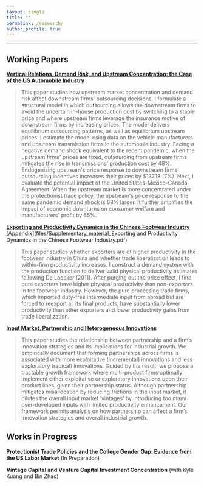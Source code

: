 ```yaml
---
layout: single
title: ""
permalink: /research/
author_profile: true
---
```

---
## Working Papers

**[Vertical Relations, Demand Risk, and Upstream Concentration: the Case of the US Automobile Industry](qinshu-xue.github.io/files/Qinshu_JMP_web.pdf)** 
 
>This paper studies how upstream market concentration and demand risk affect downstream firms' outsourcing decisions. I formulate a structural model in which outsourcing allows the downstream firms to avoid the uncertain in-house production cost by switching to a stable price and where upstream firms leverage the insurance motive of downstream firms by increasing prices. The model delivers equilibrium outsourcing patterns, as well as equilibrium upstream prices. I estimate the model using data on the vehicle manufacturers and upstream transmission firms in the automobile industry. Facing a negative demand shock equivalent to the recent pandemic, when the upstream firms' prices are fixed, outsourcing from upstream firms mitigates the rise in transmissions' production cost by 48%. Endogenizing upstream's price response to downstream firms' outsourcing incentives increases their prices by $137.18 (7%). Next, I evaluate the potential impact of the United States-Mexico-Canada Agreement. When the upstream market is more concentrated under the protectionist trade policy, the upstream's price response to the same pandemic demand shock is 68% larger. It further amplifies the impact of economic downturns on consumer welfare and manufacturers' profit by 65%.

**[Exporting and Productivity Dynamics in the Chinese Footwear Industry](files/Qinshu_footwear.pdf)**  [Appendix](files/Supplementary_material_Exporting and Productivity Dynamics in the Chinese Footwear Industry.pdf)
>This paper studies whether exporters are of higher productivity in the footwear industry in China and whether trade liberalization leads to within-firm productivity increases.  I construct a demand system with the production function to deliver valid physical productivity estimates following De Loecker (2011). After purging out the price effect, I find pure exporters have higher physical productivity than non-exporters in the footwear industry. However, the pure processing trade firms, which imported duty-free intermediate input from abroad but are forced to reexport all its final products, have substantially lower productivity than other exporters and lower productivity gains from trade liberalization.

**[Input Market, Partnership and Heterogeneous Innovations](files/XZ_input.pdf)** 
>This paper studies the relationship between partnership and a firm’s innovation strategies and its implications for industrial growth. We empirically document that forming partnerships across firms is associated with more exploitative (incremental) innovations and less exploratory (radical) innovations. Guided by the result, we propose a tractable growth framework where multi-product firms optimally implement either exploitative or exploratory innovations upon their product lines, given their partnership status. Although partnership mitigates misallocation by reducing frictions in the input market, it dilutes the overall input market ‘vintages’ by introducing too many over-developed inputs with limited productivity enhancement. Our framework permits analysis on how partnership can affect a firm’s innovation strategies and overall industrial growth.

## Works in Progress

**Protectionist Trade Policies and the College Gender Gap: Evidence from the US Labor Market** (In Preparation) 


**Vintage Capital and Venture Capital Investment Concentration** (with Kyle Kuang and Bin Zhao)
